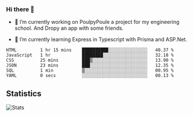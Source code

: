 ### Hi there 👋
- 🔭 I’m currently working on PoulpyPoule a project for my engineering school. And Dropy an app with some friends.

- 🌱 I’m currently learning Express in Typescript with Prisma and ASP.Net.


<!--START_SECTION:waka-->

```text
HTML         1 hr 15 mins    ██████████░░░░░░░░░░░░░░░   40.37 %
JavaScript   1 hr            ████████░░░░░░░░░░░░░░░░░   32.18 %
CSS          25 mins         ███▒░░░░░░░░░░░░░░░░░░░░░   13.90 %
JSON         23 mins         ███░░░░░░░░░░░░░░░░░░░░░░   12.35 %
SQL          1 min           ▒░░░░░░░░░░░░░░░░░░░░░░░░   00.95 %
YAML         0 secs          ░░░░░░░░░░░░░░░░░░░░░░░░░   00.13 %
```

<!--END_SECTION:waka-->

## Statistics

![Stats](https://github-readme-stats.vercel.app/api?username=killian-mannarelli&count_private=true&show_icons=true&theme=dark)

<!--
**killian-mannarelli/killian-mannarelli** is a ✨ _special_ ✨ repository because its `README.md` (this file) appears on your GitHub profile.

Here are some ideas to get you started:

- 🔭 I’m currently working on ...
- 🌱 I’m currently learning ...
- 👯 I’m looking to collaborate on ...
- 🤔 I’m looking for help with ...
- 💬 Ask me about ...
- 📫 How to reach me: ...
- 😄 Pronouns: ...
- ⚡ Fun fact: ...
-->
